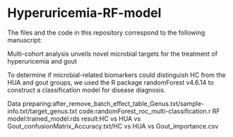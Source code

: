 # Hyperuricemia-RF-model

The files and the code in this repository correspond to the following manuscript:

Multi-cohort analysis unveils novel microbial targets for the treatment of hyperuricemia and gout

To determine if microbial-related biomarkers could distinguish HC from the HUA and gout groups, we used the R package randomForest v4.6.14 to construct a classification model for disease diagnosis.

Data preparing:after_remove_batch_effect_table_Genus.txt/sample-info.txt/target_genus.txt
code:randomForest_roc_multi-classification.r
RF model:trained_model.rds
result:HC vs HUA vs Gout_confusionMatrix_Accuracy.txt/HC vs HUA vs Gout_importance.csv
